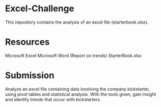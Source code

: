 # Excel-Challenge
This repository contains the analysis of an excel file (starterbook.xlsx).

# Resources
Microsoft Excel
Microsoft Word (Report on trends)
StarterBook.xlsx

# Submission
Analyze an excel file containing data involving the company kickstarter, using pivot tables and statistical analysis. With the tools given, gain insight and identify trends that occur with kickstarters. 